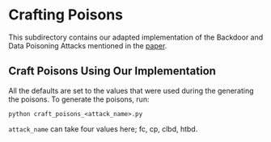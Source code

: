 # Crafting Poisons

This subdirectory contains our adapted implementation of the Backdoor and Data Poisoning Attacks mentioned in the [paper](https://arxiv.org/abs/2006.12557).

## Craft Poisons Using Our Implementation

All the defaults are set to the values that were used during the generating the poisons. To generate the poisons, run:

```crafting
python craft_poisons_<attack_name>.py
```
```attack_name``` can take four values here; fc, cp, clbd, htbd.

